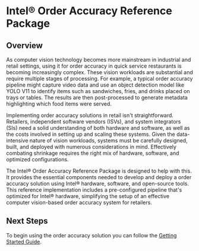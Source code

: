 # Intel® Order Accuracy Reference Package

## Overview

As computer vision technology becomes more mainstream in industrial and retail settings, using it for order accuracy in quick service restaurants is becoming increasingly complex. These vision workloads are substantial and require multiple stages of processing. For example, a typical order accuracy pipeline might capture video data and use an object detection model like YOLO V11 to identify items such as sandwiches, fries, and drinks placed on trays or tables. The results are then post-processed to generate metadata highlighting which food items were served.

Implementing order accuracy solutions in retail isn't straightforward. Retailers, independent software vendors (ISVs), and system integrators (SIs) need a solid understanding of both hardware and software, as well as the costs involved in setting up and scaling these systems. Given the data-intensive nature of vision workloads, systems must be carefully designed, built, and deployed with numerous considerations in mind. Effectively combating shrinkage requires the right mix of hardware, software, and optimized configurations.

The Intel® Order Accuracy Reference Package is designed to help with this. It provides the essential components needed to develop and deploy a order accuracy  solution using Intel® hardware, software, and open-source tools. This reference implementation includes a pre-configured pipeline that's optimized for Intel® hardware, simplifying the setup of an effective computer vision-based order accuracy system for retailers.

## Next Steps

To begin using the order accuracy solution you can follow the [Getting Started Guide](./getting_started.md). 
